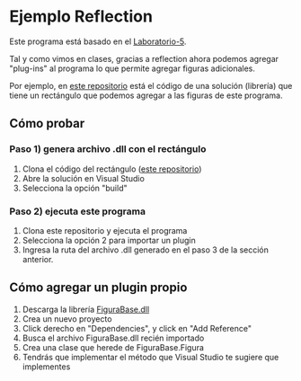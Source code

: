 # Ejemplo Reflection

Este programa está basado en el [Laboratorio-5](https://github.com/ICC3101-201820/Laboratorio-5).

Tal y como vimos en clases, gracias a reflection ahora podemos agregar "plug-ins" al programa lo que permite agregar figuras adicionales.

Por ejemplo, en [este repositorio](https://github.com/ICC3101-201820/ejemplo-reflection-rectangulo) está el código de una solución (librería) que tiene un rectángulo que podemos agregar a las figuras de este programa.

## Cómo probar

### Paso 1) genera archivo .dll con el rectángulo

1. Clona el código del rectángulo ([este repositorio](https://github.com/ICC3101-201820/ejemplo-reflection-rectangulo))
2. Abre la solución en Visual Studio
3. Selecciona la opción "build"

### Paso 2) ejecuta este programa

1. Clona este repositorio y ejecuta el programa
2. Selecciona la opción 2 para importar un plugin
3. Ingresa la ruta del archivo .dll generado en el paso 3 de la sección anterior.

## Cómo agregar un plugin propio

1. Descarga la librería [FiguraBase.dll](https://github.com/ICC3101-201820/ejemplo-reflection/raw/master/Libraries/FiguraBase.dll)
2. Crea un nuevo proyecto
3. Click derecho en "Dependencies", y click en "Add Reference"
4. Busca el archivo FiguraBase.dll recién importado
5. Crea una clase que herede de FiguraBase.Figura
6. Tendrás que implementar el método que Visual Studio te sugiere que implementes
